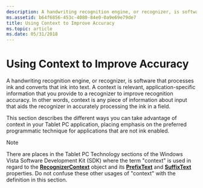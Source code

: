```yaml
---
description: A handwriting recognition engine, or recognizer, is software that processes ink and converts that ink into text.
ms.assetid: b64f6856-453c-4080-84e0-0a9e69e79de7
title: Using Context to Improve Accuracy
ms.topic: article
ms.date: 05/31/2018
---
```


# Using Context to Improve Accuracy

A handwriting recognition engine, or recognizer, is software that processes ink and converts that ink into text. A context is relevant, application-specific information that you provide to a recognizer to improve recognition accuracy. In other words, context is any piece of information about input that aids the recognizer in accurately processing the ink in a field.

This section describes the different ways you can take advantage of context in your Tablet PC application, placing emphasis on the preferred programmatic technique for applications that are not ink enabled.

> [!Note]  
> There are places in the Tablet PC Technology sections of the Windows Vista Software Development Kit (SDK) where the term "context" is used in regard to the [**RecognizerContext**](inkrecognizercontext-class.md) object and its [**PrefixText**](/windows/desktop/api/msinkaut/nf-msinkaut-iinkrecognizercontext-get_prefixtext) and [**SuffixText**](/windows/desktop/api/msinkaut/nf-msinkaut-iinkrecognizercontext-get_suffixtext) properties. Do not confuse these other usages of "context" with the definition in this section.

 

 

 



